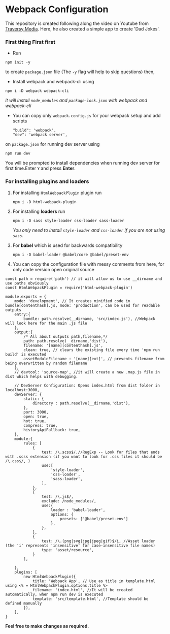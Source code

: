 # Webpack Configuration

This repository is created following along the video on Youtube from [Traversy Media](https://www.youtube.com/watch?v=IZGNcSuwBZs&t=1370s). Here, he also created a simple app to create 'Dad Jokes'. 

### First thing First first
* Run 
```
npm init -y
```
to create `package.json` file (The `-y` flag will help to skip questions) then,
* Install webpack and webpack-cli using 
```
npm i -D webpack webpack-cli
```
_it will install `node_modules` and `package-lock.json` with webpack and webpack-cli_
* You can copy only `webpack.config.js` for your webpack setup and add scripts
    ``` 
    "build": 'webpack',
    "dev": 'webpack server',
    ```
on `package.json` for running dev server using 
```
npm run dev
```
You will be prompted to install dependencies when running dev server for first time.Enter `Y` and press __Enter__.

### For installing plugins and loaders

1. For installing `HtmlWebpackPlugin` plugin run 
    ```
    npm i -D html-webpack-plugin
    ```
2. For installing __loaders__ run
    ```
    npm i -D sass style-loader css-loader sass-loader
    ```
    _You only need to install `style-loader` and `css-loader` if you are not using `sass`._

3. For __babel__ which is used for backwards compatibility
    ```
    npm i -D babel-loader @babel/core @babel/preset-env
    ```
4. You can copy the configuration file with messy comments from here, for only code version open original source
```
const path = require('path') // it will allow us to use __dirname and use paths obviously
const HtmlWebpackPlugin = require('html-webpack-plugin') 

module.exports = {
    mode: 'development', // It creates minified code in bundle[contenthash].js, mode: 'production', can be used for readable outputs
    entry:{
        bundle: path.resolve(__dirname, 'src/index.js'), //Webpack will look here for the main .js file
    },
    output:{ 
        /* All about outputs path,filename,*/
        path: path.resolve(__dirname,'dist'),
        filename: '[name][contenthash].js',
        clean: true, // clears the existing file every time 'npm run build' is executed
        assetModuleFilename : '[name][ext]', // prevents filename from being overwritten by random filename
    },
    // devtool: 'source-map', //it will create a new .map.js file in dist which helps with debugging.

    // DevServer Configuration: Opens index.html from dist folder in localhost:3000,
    devServer: {
        static: {
            directory : path.resolve(__dirname,'dist'),
        },
        port: 3000,
        open: true,
        hot: true,
        compress: true,
        historyApiFallback: true,
    },
    module:{
        rules: [
            {
                test: /\.scss$/,//RegExp -- Look for files that ends with .scss extension (if you want to look for .css files it should be /\.css$/, )
                use:[
                    'style-loader',
                    'css-loader',
                    'sass-loader',
                ],
            },
            {
                test: /\.js$/,
                exclude: /node_modules/,
                use:{
                    loader : 'babel-loader',
                    options: {
                        presets: ['@babel/preset-env']
                    },
                },
            },
            {
                test: /\.(png|svg|jpg|jpeg|gif)$/i, //Asset loader (the 'i' represents 'insensitive' for case-insensitive file names)
                type: 'asset/resource',
            }
        ],

    },
    plugins: [
        new HtmlWebpackPlugin({
            title: 'Webpack App', // Use as title in template.html using <% = HtmlWebpackPlugin.options.title %>
            filename: 'index.html', //It will be created automatically, when npm run dev is executed
            template: 'src/template.html', //Template should be defined manually
        }),
    ],
}
```
__Feel free to make changes as required.__
